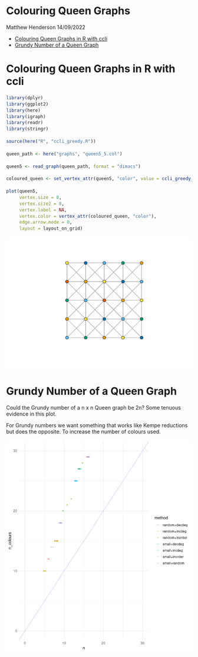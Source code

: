 Colouring Queen Graphs
================
Matthew Henderson
14/09/2022

-   [Colouring Queen Graphs in R with
    ccli](#colouring-queen-graphs-in-r-with-ccli)
-   [Grundy Number of a Queen Graph](#grundy-number-of-a-queen-graph)

# Colouring Queen Graphs in R with ccli

``` r
library(dplyr)
library(ggplot2)
library(here)
library(igraph)
library(readr)
library(stringr)

source(here("R", "ccli_greedy.R"))

queen_path <- here("graphs", "queen5_5.col")

queen5 <- read_graph(queen_path, format = "dimacs")

coloured_queen <- set_vertex_attr(queen5, "color", value = ccli_greedy_colouring(queen_path))

plot(queen5,
     vertex.size = 8,
     vertex.size2 = 8,
     vertex.label = NA,
     vertex.color = vertex_attr(coloured_queen, "color"),
     edge.arrow.mode = 0,
     layout = layout_on_grid)
```

![](figure/queen_colouring-1.png)<!-- -->

# Grundy Number of a Queen Graph

Could the Grundy number of a n x n Queen graph be 2n? Some tenuous
evidence in this plot.

For Grundy numbers we want something that works like Kempe reductions
but does the opposite. To increase the number of colours used.

![](figure/other_results_plot-1.png)<!-- -->
